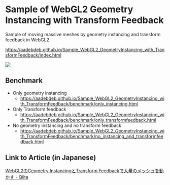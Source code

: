 # Sample of WebGL2 Geometry Instancing with Transform Feedback

Sample of moving massive meshes by geometry instancing and transform feedback in WebGL2

https://aadebdeb.github.io/Sample_WebGL2_GeometryInstancing_with_TransformFeedback/index.html

![](https://user-images.githubusercontent.com/10070637/55202305-37278c00-520a-11e9-8aa1-afb973a0714b.gif)

## Benchmark

* Only geometry instancing
    * https://aadebdeb.github.io/Sample_WebGL2_GeometryInstancing_with_TransformFeedback/benchmark/only_instancing.html
* Only Transform feedback
    * https://aadebdeb.github.io/Sample_WebGL2_GeometryInstancing_with_TransformFeedback/benchmark/only_transformfeedback.html
* No geometry instancing and no transform feedback
    * https://aadebdeb.github.io/Sample_WebGL2_GeometryInstancing_with_TransformFeedback/benchmark/no_instancing_and_transformfeedback.html

## Link to Article (in Japanese)
<a href="https://qiita.com/aa_debdeb/items/9680f2ababbb233cec84">WebGL2のGeometry InstancingとTransform Feedbackで大量のメッシュを動かす - Qiita</a>